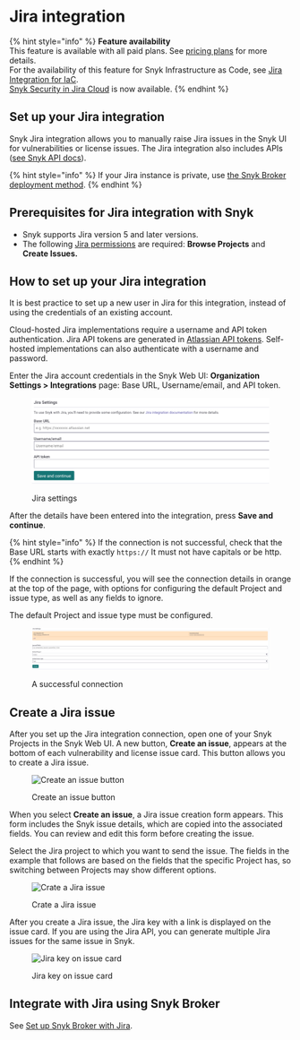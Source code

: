 # Jira integration

{% hint style="info" %}
**Feature availability**\
This feature is available with all paid plans. See [pricing plans](https://snyk.io/plans/) for more details.\
For the availability of this feature for Snyk Infrastructure as Code, see [Jira Integration for IaC](../../scan-cloud-configurations/snyk-infrastructure-as-code/jira-integration-for-iac.md).\
[Snyk Security in Jira Cloud](snyk-security-in-jira-cloud-integration.md) is now available.
{% endhint %}

## **Set up your Jira integration**

Snyk Jira integration allows you to manually raise Jira issues in the Snyk UI for vulnerabilities or license issues. The Jira integration also includes APIs ([see Snyk API docs](https://snyk.docs.apiary.io/#reference/projects/project-jira-issues)).

{% hint style="info" %}
If your Jira instance is private, use [the Snyk Broker deployment method](../../enterprise-setup/snyk-broker/install-and-configure-snyk-broker/jira-install-and-configure-broker/setup-broker-with-jira.md).
{% endhint %}

## **Prerequisites for Jira integration with Snyk**

* Snyk supports Jira version 5 and later versions.
* The following [Jira permissions](https://confluence.atlassian.com/adminjiraserver073/managing-project-permissions-861253293.html) are required: **Browse Projects** and **Create Issues.**

## **How to set up your Jira integration**

It is best practice to set up a new user in Jira for this integration, instead of using the credentials of an existing account.

Cloud-hosted Jira implementations require a username and API token authentication. Jira API tokens are generated in [Atlassian API tokens](https://id.atlassian.com/manage/api-tokens). Self-hosted implementations can also authenticate with a username and password.

Enter the Jira account credentials in the Snyk Web UI: **Organization Settings > Integrations** page: Base URL, Username/email, and API token.

<figure><img src="../../.gitbook/assets/JiraSettings_nonBroker.png" alt="Jira settings"><figcaption><p>Jira settings</p></figcaption></figure>

After the details have been entered into the integration, press **Save and continue**.&#x20;

{% hint style="info" %}
If the connection is not successful, check that the Base URL starts with exactly `https://` It must not have capitals or be http.
{% endhint %}

If the connection is successful, you will see the connection details in orange at the top of the page, with options for configuring the default Project and issue type, as well as any fields to ignore.&#x20;

The default Project and issue type must be configured.&#x20;

<figure><img src="../../.gitbook/assets/JiraSettings.png" alt=""><figcaption><p>A successful connection</p></figcaption></figure>

## **Create a Jira issue**

After you set up the Jira integration connection, open one of your Snyk Projects in the Snyk Web UI. A new button, **Create an issue**, appears at the bottom of each vulnerability and license issue card. This button allows you to create a Jira issue.

<figure><img src="../../.gitbook/assets/Jira - new button.png" alt="Create an issue button"><figcaption><p>Create an issue button</p></figcaption></figure>

When you select **Create an issue**, a Jira issue creation form appears. This form includes the Snyk issue details, which are copied into the associated fields. You can review and edit this form before creating the issue.

Select the Jira project to which you want to send the issue. The fields in the example that follows are based on the fields that the specific Project has, so switching between Projects may show different options.

<figure><img src="../../.gitbook/assets/uuid-67202f8e-7f70-1e84-6044-f65ec36138b3-en.png" alt="Crate a Jira issue"><figcaption><p>Crate a Jira issue</p></figcaption></figure>

After you create a Jira issue, the Jira key with a link is displayed on the issue card. If you are using the Jira API, you can generate multiple Jira issues for the same issue in Snyk.

<figure><img src="../../.gitbook/assets/Jira - Button with a link.png" alt="Jira key on issue card"><figcaption><p>Jira key on issue card</p></figcaption></figure>

## Integrate with Jira using Snyk Broker

See [Set up Snyk Broker with Jira](../../enterprise-setup/snyk-broker/install-and-configure-snyk-broker/jira-install-and-configure-broker/setup-broker-with-jira.md).
